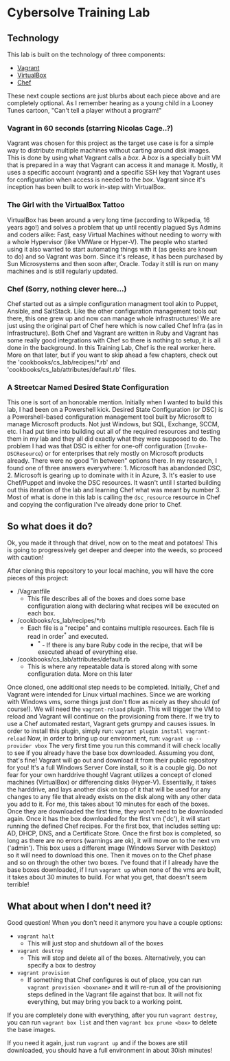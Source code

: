 # Cybersolve Training Lab
## Technology
This lab is built on the technology of three components:
- [Vagrant](https://vagrantup.com)
- [VirtualBox](https://virtualbox.org)
- [Chef](https://chef.io)

These next couple sections are just blurbs about each piece above and are completely optional. As I remember hearing as a young child in a Looney Tunes cartoon, "Can't tell a player without a program!"

### Vagrant in 60 seconds (starring Nicolas Cage..?)
Vagrant was chosen for this project as the target use case is for a simple way to distribute multiple machines without carting around disk images. This is done by using what Vagrant calls a _box_. A _box_ is a specially built VM that is prepared in a way that Vagrant can access it and manage it. Mostly, it uses a specific account (vagrant) and a specific SSH key that Vagrant uses for configuration when access is needed to the _box_. Vagrant since it's inception has been built to work in-step with VirtualBox. 

### The Girl with the VirtualBox Tattoo
VirtualBox has been around a very long time (according to Wikpedia, 16 years ago!) and solves a problem that up until recently plagued Sys Admins and coders alike: Fast, easy Virtual Machines without needing to worry with a whole Hypervisor (like VMWare or Hyper-V). The people who started using it also wanted to start automating things with it (as geeks are known to do) and so Vagrant was born. Since it's release, it has been purchased by Sun Microsystems and then soon after, Oracle. Today it still is run on many machines and is still regularly updated.

### Chef (Sorry, nothing clever here...)
Chef started out as a simple configuration managment tool akin to Puppet, Ansible, and SaltStack. Like the other configuration management tools out there, this one grew up and now can manage whole infrastructures! We are just using the original part of Chef here which is now called Chef Infra (as in Infrastructure). Both Chef and Vagrant are written in Ruby and Vagrant has some really good integrations with Chef so there is nothing to setup, it is all done in the background. In this Training Lab, Chef is the real worker here. More on that later, but if you want to skip ahead a few chapters, check out the 'cookbooks/cs_lab/recipes/*.rb' and 'cookbooks/cs_lab/attributes/default.rb' files.

### A Streetcar Named Desired State Configuration
This one is sort of an honorable mention. Initially when I wanted to build this lab, I had been on a Powershell kick. Desired State Configuration (or DSC) is a Powershell-based configuration management tool built by Microsoft to manage Microsoft products. Not just Windows, but SQL, Exchange, SCCM, etc. I had put time into building out all of the required resources and testing them in my lab and they all did exactly what they were supposed to do. The problem I had was that DSC is either for one-off configuration (`Invoke-DSCResource`) or for enterprises that rely mostly on Microsoft products already. There were no good "in between" options there. In my research, I found one of three answers everywhere: 1. Microsoft has abandonded DSC, 2. Microsoft is gearing up to dominate with it in Azure, 3. It's easier to use Chef/Puppet and invoke the DSC resources. It wasn't until I started building out this iteration of the lab and learning Chef what was meant by number 3. Most of what is done in this lab is calling the `dsc_resource` resource in Chef and copying the configuration I've already done prior to Chef.

## So what does it do?
Ok, you made it through that drivel, now on to the meat and potatoes! This is going to progressively get deeper and deeper into the weeds, so proceed with caution!

After cloning this repository to your local machine, you will have the core pieces of this project:
- /Vagrantfile
  - This file describes all of the boxes and does some base configuration along with declaring what recipes will be executed on each box.
- /cookbooks/cs_lab/recipes/*rb
  - Each file is a "recipe" and contains multiple resources. Each file is read in order<sup>*</sup> and executed.
    - <sup>*</sup> - If there is any bare Ruby code in the recipe, that will be executed ahead of everything else.
- /cookbooks/cs_lab/attributes/default.rb
  - This is where any repeatable data is stored along with some configuration data. More on this later

Once cloned, one additional step needs to be completed. Initially, Chef and Vagrant were intended for Linux virtual machines. Since we are working with Windows vms, some things just don't flow as nicely as they should (of course!). We will need the `vagrant-reload` plugin. This will trigger the VM to reload and Vagrant will continue on the provisioning from there. If we try to use a Chef automated restart, Vagrant gets grumpy and causes issues. In order to install this plugin, simply run:
```vagrant plugin install vagrant-reload```
Now, in order to bring up our environment, run: 
```vagrant up --provider vbox```
The very first time you run this command it will check locally to see if you already have the base box downloaded. Assuming you dont, that's fine! Vagrant will go out and download it from their public repository for you! It's a full Windows Server Core install, so it is a couple gig. Do not fear for your own harddrive though! Vagrant utilizes a concept of cloned machines (VirtualBox) or differencing disks (Hyper-V). Essentially, it takes the harddrive, and lays another disk on top of it that will be used for any changes to any file that already exists on the disk along with any other data you add to it. For me, this takes about 10 minutes for each of the boxes. Once they are downloaded the first time, they won't need to be downloaded again. 
Once it has the box downloaded for the first vm ('dc'), it will start running the defined Chef recipes. For the first box, that includes setting up: AD, DHCP, DNS, and a Certificate Store. Once the first box is completed, so long as there are no errors (warnings are ok), it will move on to the next vm ('admin'). This box uses a different image (Windows Server with Desktop) so it will need to download this one. Then it moves on to the Chef phase and so on through the other two boxes.
I've found that if I already have the base boxes downloaded, if I run `vagrant up` when none of the vms are built, it takes about 30 minutes to build. For what you get, that doesn't seem terrible!

## What about when I don't need it?
Good question! When you don't need it anymore you have a couple options:
* `vagrant halt`
  * This will just stop and shutdown all of the boxes
* `vagrant destroy`
  * This will stop and delete all of the boxes. Alternatively, you can specify a box to destroy
* `vagrant provision`
  * If something that Chef configures is out of place, you can run `vagrant provision <boxname>` and it will re-run all of the provisioning steps defined in the Vagrant file against that box. It will not fix everything, but may bring you back to a working point.

If you are completely done with everything, after you run `vagrant destroy`, you can run `vagrant box list` and then `vagrant box prune <box>` to delete the base images.

If you need it again, just run `vagrant up` and if the boxes are still downloaded, you should have a full environment in about 30ish minutes!